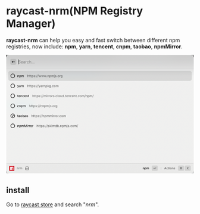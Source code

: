 # raycast-nrm(NPM Registry Manager)

**raycast-nrm** can help you easy and fast switch between different npm registries, now include: **npm**, **yarn**, **tencent**, **cnpm**, **taobao**, **npmMirror**.

![nrm demo 01](./matedata/raycast-nrm-01.png)

## install

Go to [raycast store](https://www.raycast.com/store) and search "*nrm*".
